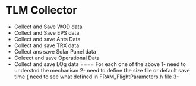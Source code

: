 # TLM Collector

* Collect and Save WOD data
* Collect and Save EPS data
* Collect and save Ants Data
* Collect and save TRX data
* Collect ans save Solar Panel data
* Coleect and save Operational Data 
* Collect and save LOg data 
==== For each one of the above 
1- need to understnd the mechanism 
2- need to define the size file or default save time ( need to see what defined in FRAM_FlightParameters.h file 
3- 

